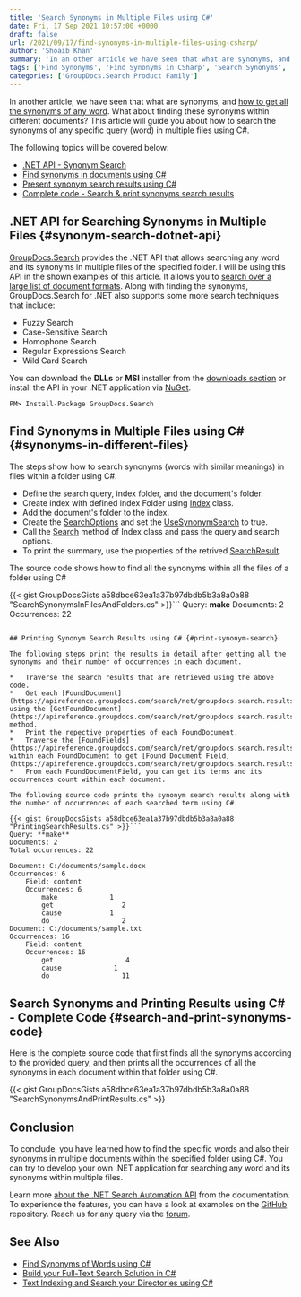 ```yaml
---
title: 'Search Synonyms in Multiple Files using C#'
date: Fri, 17 Sep 2021 10:57:00 +0000
draft: false
url: /2021/09/17/find-synonyms-in-multiple-files-using-csharp/
author: 'Shoaib Khan'
summary: 'In an other article we have seen that what are synonyms, and how to get all the synonyms of any word. What about find these synonyms with in different documents. This article will guide you about how to search the synonyms of any specific query (word) in multiple files using C#.'
tags: ['Find Synonyms', 'Find Synonyms in CSharp', 'Search Synonyms', 'Search Synonyms in CSharp', 'Search Synonyms in Files']
categories: ['GroupDocs.Search Product Family']
---
```


In another article, we have seen that what are synonyms, and [how to get all the synonyms of any word](https://blog.groupdocs.com/2021/09/14/find-synonyms-of-words-using-csharp). What about finding these synonyms within different documents? This article will guide you about how to search the synonyms of any specific query (word) in multiple files using C#.

The following topics will be covered below:

*   [.NET API - Synonym Search](#synonym-search-dotnet-api)
*   [Find synonyms in documents using C#](#synonyms-in-different-files)
*   [Present synonym search results using C#](#print-synonym-search)
*   [Complete code - Search & print synonyms search results](#search-and-print-synonyms-code)

## .NET API for Searching Synonyms in Multiple Files {#synonym-search-dotnet-api}

[GroupDocs.Search](https://products.groupdocs.com/search/) provides the .NET API that allows searching any word and its synonyms in multiple files of the specified folder. I will be using this API in the shown examples of this article. It allows you to [search over a large list of document formats](https://docs.groupdocs.com/search/net/supported-document-formats/). Along with finding the synonyms, GroupDocs.Search for .NET also supports some more search techniques that include:

*   Fuzzy Search
*   Case-Sensitive Search
*   Homophone Search
*   Regular Expressions Search
*   Wild Card Search

You can download the **DLLs** or **MSI** installer from the [downloads section](https://downloads.groupdocs.com/search) or install the API in your .NET application via [NuGet](https://www.nuget.org/packages/groupdocs.search).

```
PM> Install-Package GroupDocs.Search
```

## Find Synonyms in Multiple Files using C# {#synonyms-in-different-files}

The steps show how to search synonyms (words with similar meanings) in files within a folder using C#.

*   Define the search query, index folder, and the document's folder.
*   Create index with defined index Folder using [Index](https://apireference.groupdocs.com/search/net/groupdocs.search/index) class.
*   Add the document's folder to the index.
*   Create the [SearchOptions](https://apireference.groupdocs.com/search/net/groupdocs.search.options/searchoptions) and set the [UseSynonymSearch](https://apireference.groupdocs.com/search/net/groupdocs.search.options/searchoptions/properties/usesynonymsearch) to true.
*   Call the [Search](https://apireference.groupdocs.com/search/net/groupdocs.search/index/methods/search/index) method of Index class and pass the query and search options.
*   To print the summary, use the properties of the retrived [SearchResult](https://apireference.groupdocs.com/search/net/groupdocs.search.results/searchresult).

The source code shows how to find all the synonyms within all the files of a folder using C#

{{< gist GroupDocsGists a58dbce63ea1a37b97dbdb5b3a8a0a88 "SearchSynonymsInFilesAndFolders.cs" >}}```
Query: **make**
Documents: 2
Occurrences: 22
```

## Printing Synonym Search Results using C# {#print-synonym-search}

The following steps print the results in detail after getting all the synonyms and their number of occurrences in each document.

*   Traverse the search results that are retrieved using the above code.
*   Get each [FoundDocument](https://apireference.groupdocs.com/search/net/groupdocs.search.results/founddocument) using the [GetFoundDocument](https://apireference.groupdocs.com/search/net/groupdocs.search.results/searchresult/methods/getfounddocument) method.
*   Print the repective properties of each FoundDocument.
*   Traverse the [FoundFields](https://apireference.groupdocs.com/search/net/groupdocs.search.results/founddocument/properties/foundfields) within each FoundDocument to get [Found Document Field](https://apireference.groupdocs.com/search/net/groupdocs.search.results/founddocumentfield).
*   From each FoundDocumentField, you can get its terms and its occurrences count within each document.

The following source code prints the synonym search results along with the number of occurrences of each searched term using C#.

{{< gist GroupDocsGists a58dbce63ea1a37b97dbdb5b3a8a0a88 "PrintingSearchResults.cs" >}}```
Query: **make**
Documents: 2
Total occurrences: 22

Document: C:/documents/sample.docx
Occurrences: 6
    Field: content
    Occurrences: 6
        make             1
        get                 2
        cause            1
        do                  2
Document: C:/documents/sample.txt
Occurrences: 16
    Field: content
    Occurrences: 16
        get                  4
        cause             1
        do                  11
```

## Search Synonyms and Printing Results using C# - Complete Code {#search-and-print-synonyms-code}

Here is the complete source code that first finds all the synonyms according to the provided query, and then prints all the occurrences of all the synonyms in each document within that folder using C#.

{{< gist GroupDocsGists a58dbce63ea1a37b97dbdb5b3a8a0a88 "SearchSynonymsAndPrintResults.cs" >}}

## Conclusion

To conclude, you have learned how to find the specific words and also their synonyms in multiple documents within the specified folder using C#. You can try to develop your own .NET application for searching any word and its synonyms within multiple files.

Learn more [about the .NET Search Automation API](https://docs.groupdocs.com/search/net/) from the documentation. To experience the features, you can have a look at examples on the [GitHub](https://github.com/groupdocs-search) repository. Reach us for any query via the [forum](https://forum.groupdocs.com/).

## See Also

*   [Find Synonyms of Words using C#](https://blog.groupdocs.com/2021/09/14/find-synonyms-of-words-using-csharp)
*   [Build your Full-Text Search Solution in C#](https://blog.groupdocs.com/2021/06/03/build-your-full-text-search-solution-in-csharp/)
*   [Text Indexing and Search your Directories using C#](https://blog.groupdocs.com/2020/05/29/search-text-by-indexing-in-csharp-net/)





